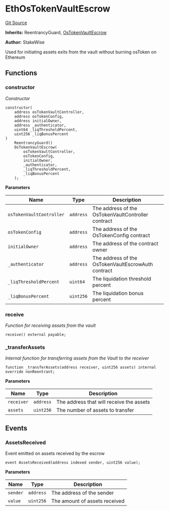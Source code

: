 # EthOsTokenVaultEscrow
[Git Source](https://github.com/stakewise/v3-core/blob/c4059a64871829ca60ea58f054baf8eb13d3572a/contracts/tokens/EthOsTokenVaultEscrow.sol)

**Inherits:**
ReentrancyGuard, [OsTokenVaultEscrow](/contracts/tokens/OsTokenVaultEscrow.sol/abstract.OsTokenVaultEscrow.md)

**Author:**
StakeWise

Used for initiating assets exits from the vault without burning osToken on Ethereum


## Functions
### constructor

*Constructor*


```solidity
constructor(
    address osTokenVaultController,
    address osTokenConfig,
    address initialOwner,
    address _authenticator,
    uint64 _liqThresholdPercent,
    uint256 _liqBonusPercent
)
    ReentrancyGuard()
    OsTokenVaultEscrow(
        osTokenVaultController,
        osTokenConfig,
        initialOwner,
        _authenticator,
        _liqThresholdPercent,
        _liqBonusPercent
    );
```
**Parameters**

|Name|Type|Description|
|----|----|-----------|
|`osTokenVaultController`|`address`|The address of the OsTokenVaultController contract|
|`osTokenConfig`|`address`|The address of the OsTokenConfig contract|
|`initialOwner`|`address`|The address of the contract owner|
|`_authenticator`|`address`|The address of the OsTokenVaultEscrowAuth contract|
|`_liqThresholdPercent`|`uint64`|The liquidation threshold percent|
|`_liqBonusPercent`|`uint256`|The liquidation bonus percent|


### receive

*Function for receiving assets from the vault*


```solidity
receive() external payable;
```

### _transferAssets

*Internal function for transferring assets from the Vault to the receiver*


```solidity
function _transferAssets(address receiver, uint256 assets) internal override nonReentrant;
```
**Parameters**

|Name|Type|Description|
|----|----|-----------|
|`receiver`|`address`|The address that will receive the assets|
|`assets`|`uint256`|The number of assets to transfer|


## Events
### AssetsReceived
Event emitted on assets received by the escrow


```solidity
event AssetsReceived(address indexed sender, uint256 value);
```

**Parameters**

|Name|Type|Description|
|----|----|-----------|
|`sender`|`address`|The address of the sender|
|`value`|`uint256`|The amount of assets received|

